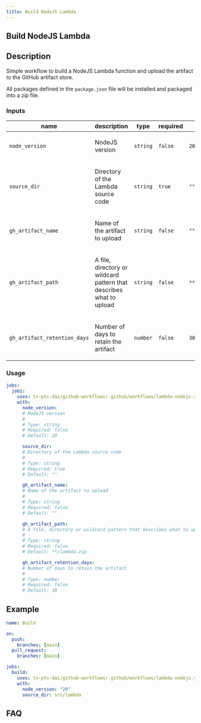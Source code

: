 ```yaml
---
title: Build NodeJS Lambda
---
```


<!-- action-docs-header source=".github/workflows/lambda-nodejs.yaml" -->
## Build NodeJS Lambda
<!-- action-docs-header source=".github/workflows/lambda-nodejs.yaml" -->

## Description

Simple workflow to build a NodeJS Lambda function and upload the artifact to the GitHub artifact store.

All packages defined in the `package.json` file will be installed and packaged into a zip file.

<!-- action-docs-inputs source=".github/workflows/lambda-nodejs.yaml" -->
### Inputs

| name | description | type | required | default |
| --- | --- | --- | --- | --- |
| `node_version` | <p>NodeJS version</p> | `string` | `false` | `20` |
| `source_dir` | <p>Directory of the Lambda source code</p> | `string` | `true` | `""` |
| `gh_artifact_name` | <p>Name of the artifact to upload</p> | `string` | `false` | `""` |
| `gh_artifact_path` | <p>A file, directory or wildcard pattern that describes what to upload</p> | `string` | `false` | `**/lambda.zip` |
| `gh_artifact_retention_days` | <p>Number of days to retain the artifact</p> | `number` | `false` | `30` |
<!-- action-docs-inputs source=".github/workflows/lambda-nodejs.yaml" -->

<!-- action-docs-outputs source=".github/workflows/lambda-nodejs.yaml" -->

<!-- action-docs-outputs source=".github/workflows/lambda-nodejs.yaml" -->

<!-- action-docs-usage source=".github/workflows/lambda-nodejs.yaml" project="tx-pts-dai/github-workflows/.github/workflows/lambda-nodejs.yaml" version="v2" -->
### Usage

```yaml
jobs:
  job1:
    uses: tx-pts-dai/github-workflows/.github/workflows/lambda-nodejs.yaml@v2
    with:
      node_version:
      # NodeJS version
      #
      # Type: string
      # Required: false
      # Default: 20

      source_dir:
      # Directory of the Lambda source code
      #
      # Type: string
      # Required: true
      # Default: ""

      gh_artifact_name:
      # Name of the artifact to upload
      #
      # Type: string
      # Required: false
      # Default: ""

      gh_artifact_path:
      # A file, directory or wildcard pattern that describes what to upload
      #
      # Type: string
      # Required: false
      # Default: **/lambda.zip

      gh_artifact_retention_days:
      # Number of days to retain the artifact
      #
      # Type: number
      # Required: false
      # Default: 30
```
<!-- action-docs-usage source=".github/workflows/lambda-nodejs.yaml" project="tx-pts-dai/github-workflows/.github/workflows/lambda-nodejs.yaml" version="v2" -->

## Example

```yaml
name: Build

on:
  push:
    branches: [main]
  pull_request:
    branches: [main]

jobs:
  build:
    uses: tx-pts-dai/github-workflows/.github/workflows/lambda-nodejs.yaml@v1
    with:
      node_version: "20"
      source_dir: src/lambda
```

## FAQ
